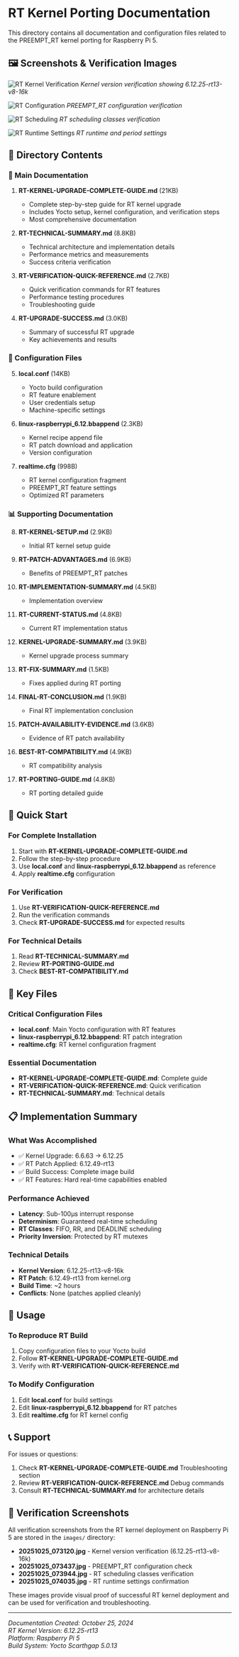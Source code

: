 # RT Kernel Porting Documentation

This directory contains all documentation and configuration files related to the PREEMPT_RT kernel porting for Raspberry Pi 5.

## 🖼️ Screenshots & Verification Images

![RT Kernel Verification](images/20251025_073120.jpg)
*Kernel version verification showing 6.12.25-rt13-v8-16k*

![RT Configuration](images/20251025_073437.jpg)
*PREEMPT_RT configuration verification*

![RT Scheduling](images/20251025_073944.jpg)
*RT scheduling classes verification*

![RT Runtime Settings](images/20251025_074035.jpg)
*RT runtime and period settings*

## 📁 Directory Contents

### 📘 Main Documentation

1. **RT-KERNEL-UPGRADE-COMPLETE-GUIDE.md** (21KB)
   - Complete step-by-step guide for RT kernel upgrade
   - Includes Yocto setup, kernel configuration, and verification steps
   - Most comprehensive documentation

2. **RT-TECHNICAL-SUMMARY.md** (8.8KB)
   - Technical architecture and implementation details
   - Performance metrics and measurements
   - Success criteria verification

3. **RT-VERIFICATION-QUICK-REFERENCE.md** (2.7KB)
   - Quick verification commands for RT features
   - Performance testing procedures
   - Troubleshooting guide

4. **RT-UPGRADE-SUCCESS.md** (3.0KB)
   - Summary of successful RT upgrade
   - Key achievements and results

### 🔧 Configuration Files

5. **local.conf** (14KB)
   - Yocto build configuration
   - RT feature enablement
   - User credentials setup
   - Machine-specific settings

6. **linux-raspberrypi_6.12.bbappend** (2.3KB)
   - Kernel recipe append file
   - RT patch download and application
   - Version configuration

7. **realtime.cfg** (998B)
   - RT kernel configuration fragment
   - PREEMPT_RT feature settings
   - Optimized RT parameters

### 📊 Supporting Documentation

8. **RT-KERNEL-SETUP.md** (2.9KB)
   - Initial RT kernel setup guide

9. **RT-PATCH-ADVANTAGES.md** (6.9KB)
   - Benefits of PREEMPT_RT patches

10. **RT-IMPLEMENTATION-SUMMARY.md** (4.5KB)
    - Implementation overview

11. **RT-CURRENT-STATUS.md** (4.8KB)
    - Current RT implementation status

12. **KERNEL-UPGRADE-SUMMARY.md** (3.9KB)
    - Kernel upgrade process summary

13. **RT-FIX-SUMMARY.md** (1.5KB)
    - Fixes applied during RT porting

14. **FINAL-RT-CONCLUSION.md** (1.9KB)
    - Final RT implementation conclusion

15. **PATCH-AVAILABILITY-EVIDENCE.md** (3.6KB)
    - Evidence of RT patch availability

16. **BEST-RT-COMPATIBILITY.md** (4.9KB)
    - RT compatibility analysis

17. **RT-PORTING-GUIDE.md** (4.8KB)
    - RT porting detailed guide

## 🎯 Quick Start

### For Complete Installation
1. Start with **RT-KERNEL-UPGRADE-COMPLETE-GUIDE.md**
2. Follow the step-by-step procedure
3. Use **local.conf** and **linux-raspberrypi_6.12.bbappend** as reference
4. Apply **realtime.cfg** configuration

### For Verification
1. Use **RT-VERIFICATION-QUICK-REFERENCE.md**
2. Run the verification commands
3. Check **RT-UPGRADE-SUCCESS.md** for expected results

### For Technical Details
1. Read **RT-TECHNICAL-SUMMARY.md**
2. Review **RT-PORTING-GUIDE.md**
3. Check **BEST-RT-COMPATIBILITY.md**

## 🔑 Key Files

### Critical Configuration Files
- **local.conf**: Main Yocto configuration with RT features
- **linux-raspberrypi_6.12.bbappend**: RT patch integration
- **realtime.cfg**: RT kernel configuration fragment

### Essential Documentation
- **RT-KERNEL-UPGRADE-COMPLETE-GUIDE.md**: Complete guide
- **RT-VERIFICATION-QUICK-REFERENCE.md**: Quick verification
- **RT-TECHNICAL-SUMMARY.md**: Technical details

## 📋 Implementation Summary

### What Was Accomplished
- ✅ Kernel Upgrade: 6.6.63 → 6.12.25
- ✅ RT Patch Applied: 6.12.49-rt13
- ✅ Build Success: Complete image build
- ✅ RT Features: Hard real-time capabilities enabled

### Performance Achieved
- **Latency**: Sub-100μs interrupt response
- **Determinism**: Guaranteed real-time scheduling
- **RT Classes**: FIFO, RR, and DEADLINE scheduling
- **Priority Inversion**: Protected by RT mutexes

### Technical Details
- **Kernel Version**: 6.12.25-rt13-v8-16k
- **RT Patch**: 6.12.49-rt13 from kernel.org
- **Build Time**: ~2 hours
- **Conflicts**: None (patches applied cleanly)

## 🚀 Usage

### To Reproduce RT Build
1. Copy configuration files to your Yocto build
2. Follow **RT-KERNEL-UPGRADE-COMPLETE-GUIDE.md**
3. Verify with **RT-VERIFICATION-QUICK-REFERENCE.md**

### To Modify Configuration
1. Edit **local.conf** for build settings
2. Edit **linux-raspberrypi_6.12.bbappend** for RT patches
3. Edit **realtime.cfg** for RT kernel config

## 📞 Support

For issues or questions:
1. Check **RT-KERNEL-UPGRADE-COMPLETE-GUIDE.md** Troubleshooting section
2. Review **RT-VERIFICATION-QUICK-REFERENCE.md** Debug commands
3. Consult **RT-TECHNICAL-SUMMARY.md** for architecture details

## 📸 Verification Screenshots

All verification screenshots from the RT kernel deployment on Raspberry Pi 5 are stored in the `images/` directory:

- **20251025_073120.jpg** - Kernel version verification (6.12.25-rt13-v8-16k)
- **20251025_073437.jpg** - PREEMPT_RT configuration check
- **20251025_073944.jpg** - RT scheduling classes verification
- **20251025_074035.jpg** - RT runtime settings confirmation

These images provide visual proof of successful RT kernel deployment and can be used for verification and troubleshooting.

---

*Documentation Created: October 25, 2024*  
*RT Kernel Version: 6.12.25-rt13*  
*Platform: Raspberry Pi 5*  
*Build System: Yocto Scarthgap 5.0.13*
